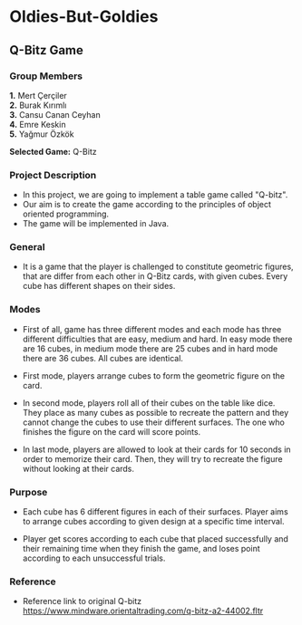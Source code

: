 # Oldies-But-Goldies

## Q-Bitz Game

### **Group Members**  

  **1.** Mert Çerçiler  
  **2.** Burak Kırımlı  
  **3.** Cansu Canan Ceyhan  
  **4.** Emre Keskin  
  **5.** Yağmur Özkök  

**Selected Game:** Q-Bitz

### **Project Description**  

   * In this project, we are going to implement a table game called "Q-bitz".
   * Our aim is to create the game according to the principles of object oriented programming. 
   * The game will be implemented in Java. 

### **General**

   * It is a game that the player is challenged to constitute geometric figures, that are differ from each other in Q-Bitz cards, with given cubes. Every cube has different shapes on their sides.

### **Modes**

   * First of all, game has three different modes and each mode has three different difficulties that are easy, medium and hard. In easy mode there are 16 cubes, in medium mode there are 25 cubes and in hard mode there are 36 cubes. All cubes are identical.
 
   * First mode, players arrange cubes to form the geometric figure on the card.
   
   * In second mode, players roll all of their cubes on the table like dice. They place as many cubes as possible to recreate the pattern and they cannot change the cubes to use their different surfaces. The one who finishes the figure on the card will score points. 
   
   * In last mode, players are allowed to look at their cards for 10 seconds in order to memorize their card. Then, they will try to recreate the figure without looking at their cards.

### **Purpose**

   * Each cube has 6 different figures in each of their surfaces. Player aims to arrange cubes according to given design at a specific time interval.

   * Player get scores according to each cube that placed successfully and their remaining time when they finish the game, and loses point according to each unsuccessful trials.
  
### **Reference**

  * Reference link to original Q-bitz https://www.mindware.orientaltrading.com/q-bitz-a2-44002.fltr


